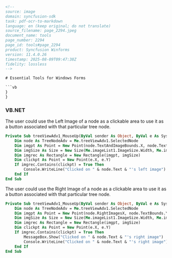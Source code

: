 ```html
<!--
source: image
domain: syncfusion-sdk
task: pdf-ocr-to-markdown
language: en (keep original; do not translate)
source_filename: page_2294.jpeg
document_name: tools
page_number: 2294
page_id: tools#page_2294
product: Syncfusion Winforms
version: 11.4.0.26
timestamp: 2025-08-09T09:47:38Z
fidelity: lossless
-->

# Essential Tools for Windows Forms

```vb
}
}
```

### VB.NET

The user could use the Left Image of a node as a clickable area to use it as a button associated with that particular tree node.

```vb
Private Sub treeViewAdv1_MouseUp(ByVal sender As Object, ByVal e As System.Windows.Forms.MouseEventArgs) Handles treeViewAdv1.MouseUp
    Dim node As TreeNodeAdv = Me.treeViewAdv1.SelectedNode
    Dim imgpt As Point = New Point(node.TextAndImageBounds.X, node.TextAndImageBounds.Y)
    Dim imgSize As Size = New Size(Me.imageList1.ImageSize.Width, Me.imageList1.ImageSize.Height)
    Dim imgrec As Rectangle = New Rectangle(imgpt, imgSize)
    Dim clickpt As Point = New Point(e.X, e.Y)
    If imgrec.Contains(clickpt) = True Then
        Console.WriteLine("Clicked on " & node.Text & "'s left image")
    End If
End Sub
```

The user could use the Right Image of a node as a clickable area to use it as a button associated with that particular tree node.

```vb
Private Sub treeViewAdv1_MouseUp(ByVal sender As Object, ByVal e As System.Windows.Forms.MouseEventArgs) Handles treeViewAdv1.MouseUp
    Dim node As TreeNodeAdv = Me.treeViewAdv1.SelectedNode
    Dim imgpt As Point = New Point(node.RightImagesX, node.TextBounds.Y)
    Dim imgSize As Size = New Size(Me.imageList1.ImageSize.Width, Me.imageList1.ImageSize.Height)
    Dim imgrec As Rectangle = New Rectangle(imgpt, imgSize)
    Dim clickpt As Point = New Point(e.X, e.Y)
    If imgrec.Contains(clickpt) = True Then
        MessageBox.Show("Clicked on " & node.Text & "'s right image")
        Console.WriteLine("Clicked on " & node.Text & "'s right image")
    End If
End Sub
```
```
